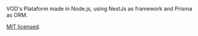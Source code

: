 VOD's Plataform made in Node.js, using NestJs as framework and Prisma as ORM.
  
[MIT licensed](LICENSE).
